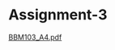 # Assignment-3

[BBM103_A4.pdf](https://github.com/SerhatAkbulut1/Assignment-3/files/11971634/BBM103_A4.pdf)
